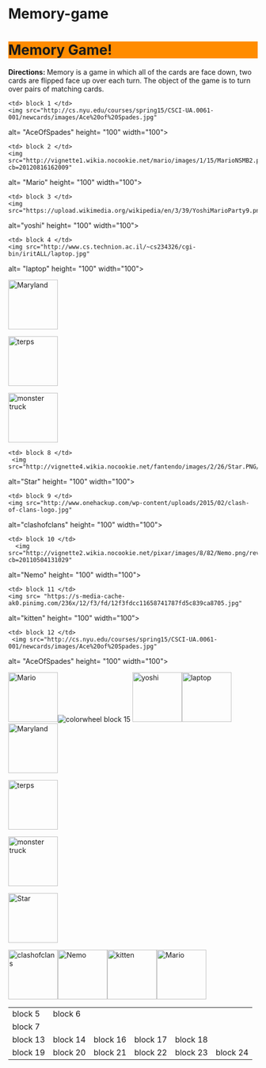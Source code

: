 # Memory-game
<!DOCTYPE html>
<html>
<html lang= "en-US">
  <head>
  <meta charset= "utf-8">
  <title> Memory Game </title>
  </head>
  
  <body>
  <h1 style= "background-color: #FF8C00"> Memory Game! </h1>
  <p> <b> Directions: </b> Memory is a game in which all of the cards are face down, two cards are flipped face up over each turn. The object of the game is to turn over pairs of matching cards. </p>
  </body>
<table style= "width:100%">
  <tr>
  
    <td> block 1 </td>
    <img src="http://cs.nyu.edu/courses/spring15/CSCI-UA.0061-001/newcards/images/Ace%20of%20Spades.jpg"
alt= "AceOfSpades" height= "100" width="100">

    <td> block 2 </td>
    <img src="http://vignette1.wikia.nocookie.net/mario/images/1/15/MarioNSMB2.png/revision/latest?cb=20120816162009"
alt= "Mario" height= "100" width="100">

    <td> block 3 </td>
    <img src="https://upload.wikimedia.org/wikipedia/en/3/39/YoshiMarioParty9.png"
alt="yoshi" height= "100" width="100">

    <td> block 4 </td>
    <img src="http://www.cs.technion.ac.il/~cs234326/cgi-bin/iritALL/laptop.jpg"
alt= "laptop" height= "100" width="100">
    <td> block 5 </td>
    
<img src="https://collegediabetesnetwork.org/sites/default/files/MFlag.png"
alt="Maryland" height= "100" width="100">
    <td> block 6 </td>
    <img src="http://ih.constantcontact.com/fs169/1113840988973/img/44.jpg?a=1116001867584"
alt="terps" height= "100" width="100">
  </tr>
  <tr>
    <td> block 7 </td>
    <img src="http://media.hamptonroads.com/cache/files/images/1020581000.jpg"
alt= "monster truck" height= "100" width="100">
 
    <td> block 8 </td>
     <img src="http://vignette4.wikia.nocookie.net/fantendo/images/2/26/Star.PNG/revision/20090803173255"
alt="Star" height= "100" width="100">


    <td> block 9 </td>
    <img src="http://www.onehackup.com/wp-content/uploads/2015/02/clash-of-clans-logo.jpg"
alt="clashofclans" height= "100" width="100">
   
    <td> block 10 </td>
      <img src="http://vignette2.wikia.nocookie.net/pixar/images/8/82/Nemo.png/revision/latest?cb=20110504131029"
alt="Nemo" height= "100" width="100">
    
    <td> block 11 </td>
    <img src= "https://s-media-cache-ak0.pinimg.com/236x/12/f3/fd/12f3fdcc11658741787fd5c839ca8705.jpg"
alt="kitten" height= "100" width="100">
  
    <td> block 12 </td>
     <img src="http://cs.nyu.edu/courses/spring15/CSCI-UA.0061-001/newcards/images/Ace%20of%20Spades.jpg"
alt= "AceOfSpades" height= "100" width="100">
    
  </tr>
  <tr>
  <td> block 13 </td>
    <img src="http://vignette1.wikia.nocookie.net/mario/images/1/15/MarioNSMB2.png/revision/latest?cb=20120816162009"
alt= "Mario" height= "100" width="100">
 
  <td> block 14 </td>
  <img src="http://www.clker.com/cliparts/x/m/R/a/7/o/rainbow-of-colors.svg"
alt="colorwheel"
  
  <td> block 15 </td>
  <img src="https://upload.wikimedia.org/wikipedia/en/3/39/YoshiMarioParty9.png"
alt="yoshi" height= "100" width="100">
  <td> block 16 </td>
  <img src="http://www.cs.technion.ac.il/~cs234326/cgi-bin/iritALL/laptop.jpg"
alt= "laptop" height= "100" width="100">

  <td> block 17 </td>
  <img src="https://collegediabetesnetwork.org/sites/default/files/MFlag.png"
alt="Maryland" height= "100" width="100">
  <td> block 18 </td>

  <img src="http://ih.constantcontact.com/fs169/1113840988973/img/44.jpg?a=1116001867584"
alt="terps" height= "100" width="100">
  </tr>
  <tr>
  <td> block 19 </td>

  <img src="http://media.hamptonroads.com/cache/files/images/1020581000.jpg"
alt= "monster truck" height= "100" width="100">
  <td> block 20 </td>

   <img src="http://vignette4.wikia.nocookie.net/fantendo/images/2/26/Star.PNG/revision/20090803173255"
alt="Star" height= "100" width="100">

  <td> block 21 </td>
  <img src="http://www.onehackup.com/wp-content/uploads/2015/02/clash-of-clans-logo.jpg"
alt="clashofclans" height= "100" width="100">

  <td> block 22 </td>
    <img src="http://vignette2.wikia.nocookie.net/pixar/images/8/82/Nemo.png/revision/latest?cb=20110504131029"
alt="Nemo" height= "100" width="100">

  <td> block 23 </td>
  <img src= "https://s-media-cache-ak0.pinimg.com/236x/12/f3/fd/12f3fdcc11658741787fd5c839ca8705.jpg"
alt="kitten" height= "100" width="100">

  <td> block 24 </td>
    <img src="http://vignette1.wikia.nocookie.net/mario/images/1/15/MarioNSMB2.png/revision/latest?cb=20120816162009"
alt= "Mario" height= "100" width="100">
  </tr>
</table>

  </html>
